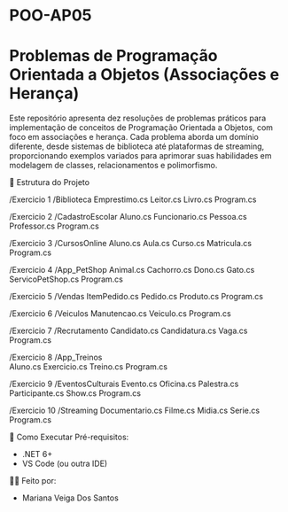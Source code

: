 # POO-AP05

# Problemas de Programação Orientada a Objetos (Associações e Herança)
  Este repositório apresenta dez resoluções de problemas práticos para implementação de conceitos de Programação Orientada a Objetos, com foco em associações e herança. Cada problema aborda um domínio diferente, desde sistemas de biblioteca até plataformas de streaming, proporcionando exemplos variados para aprimorar suas habilidades em modelagem de classes, relacionamentos e polimorfismo.

📂 Estrutura do Projeto

/Exercicio 1 
/Biblioteca
  Emprestimo.cs
  Leitor.cs
  Livro.cs
Program.cs

/Exercicio 2
/CadastroEscolar
  Aluno.cs
  Funcionario.cs
  Pessoa.cs
  Professor.cs
Program.cs

/Exercicio 3
/CursosOnline
  Aluno.cs
  Aula.cs
  Curso.cs
  Matricula.cs
Program.cs

/Exercicio 4
/App_PetShop
  Animal.cs
  Cachorro.cs
  Dono.cs
  Gato.cs
  ServicoPetShop.cs
Program.cs

/Exercicio 5
/Vendas
  ItemPedido.cs
  Pedido.cs
  Produto.cs
Program.cs

/Exercicio 6
/Veiculos
  Manutencao.cs
  Veiculo.cs
Program.cs

/Exercicio 7
/Recrutamento
  Candidato.cs
  Candidatura.cs
  Vaga.cs
Program.cs

/Exercicio 8
/App_Treinos  
  Aluno.cs
  Exercicio.cs
  Treino.cs
Program.cs

/Exercicio 9
/EventosCulturais
  Evento.cs
  Oficina.cs
  Palestra.cs
  Participante.cs
  Show.cs
Program.cs

/Exercicio 10
/Streaming
  Documentario.cs
  Filme.cs
  Midia.cs
  Serie.cs
Program.cs

🔧 Como Executar Pré-requisitos:

  - .NET 6+
  - VS Code (ou outra IDE)

👩‍💻 Feito por:
- Mariana Veiga Dos Santos
